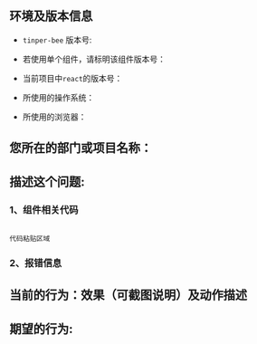 ## 环境及版本信息

- `tinper-bee` 版本号:  
<!-- 请填具体版本号 -->

- 若使用单个组件，请标明该组件版本号：
<!-- 请填具体版本号 -->

- 当前项目中`react`的版本号：
<!-- 请填具体版本号 -->

- 所使用的操作系统：
<!-- Windows/Mac -->

- 所使用的浏览器：
<!-- 浏览器及版本 -->

## 您所在的部门或项目名称：
<!-- 请在此填写您所在的部门或项目名称，和真实姓名，方便我们及时向您反馈问题处理结果 -->

## 描述这个问题:

### 1、组件相关代码
<!-- 请详细描述问题复现步骤，并把代码粘贴到下面的代码区域 -->


```

代码粘贴区域

```

### 2、报错信息
<!-- 请详细说明问题 -->
<!-- 截图说明 -->

## 当前的行为：效果（可截图说明）及动作描述
<!-- 请详细描述当前行为，以便我们复现及定位问题 -->
<!-- 截图说明 -->

## 期望的行为:
<!-- 请详细描述期望达到的行为及效果，以便我们准确理解需求 -->
